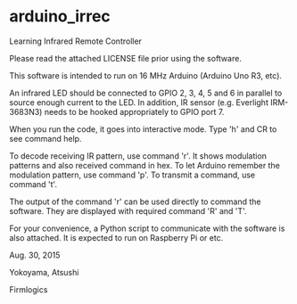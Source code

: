 # arduino_irrec
Learning Infrared Remote Controller

Please read the attached LICENSE file prior using the software.

This software is intended to run on 16 MHz Arduino (Arduino Uno R3,
etc).

An infrared LED should be connected to GPIO 2, 3, 4, 5 and 6 in
parallel to source enough current to the LED.  In addition, IR sensor
(e.g. Everlight IRM-3683N3) needs to be hooked appropriately to GPIO
port 7.

When you run the code, it goes into interactive mode.  Type 'h' and CR
to see command help.

To decode receiving IR pattern, use command 'r'.  It shows modulation
patterns and also received command in hex.  To let Arduino remember
the modulation pattern, use command 'p'.  To transmit a command, use
command 't'.

The output of the command 'r' can be used directly to command the
software.  They are displayed with required command 'R' and 'T'.

For your convenience, a Python script to communicate with the software
is also attached.  It is expected to run on Raspberry Pi or etc.

Aug. 30, 2015

Yokoyama, Atsushi

Firmlogics
